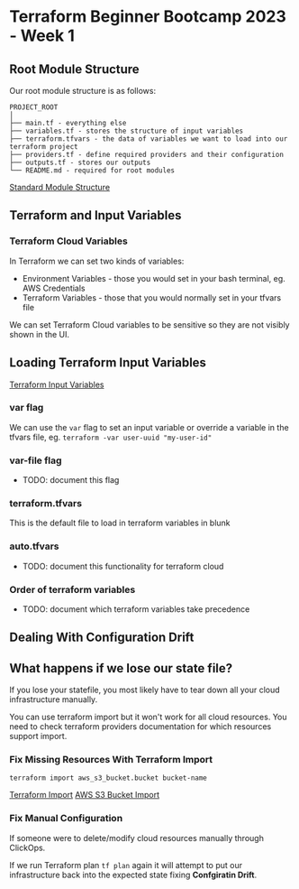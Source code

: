# Terraform Beginner Bootcamp 2023 - Week 1

## Root Module Structure

Our root module structure is as follows:

```
PROJECT_ROOT
│
├── main.tf - everything else
├── variables.tf - stores the structure of input variables
├── terraform.tfvars - the data of variables we want to load into our terraform project
├── providers.tf - define required providers and their configuration
├── outputs.tf - stores our outputs
└── README.md - required for root modules
```

[Standard Module Structure](https://developer.hashicorp.com/terraform/language/modules/develop/structure)


## Terraform and Input Variables
### Terraform Cloud Variables

In Terraform we can set two kinds of variables:

- Environment Variables - those you would set in your bash terminal, eg. AWS Credentials
- Terraform Variables - those that you would normally set in your tfvars file

We can set Terraform Cloud variables to be sensitive so they are not visibly shown in the UI.

## Loading Terraform Input Variables

[Terraform Input Variables](https://developer.hashicorp.com/terraform/language/values/variables)

### var flag

We can use the `var` flag to set an input variable or override a variable in the tfvars file, eg. `terraform -var user-uuid "my-user-id"`

### var-file flag

- TODO: document this flag

### terraform.tfvars

This is the default file to load in terraform variables in blunk

### auto.tfvars

- TODO: document this functionality for terraform cloud

### Order of terraform variables

- TODO: document which terraform variables take precedence


## Dealing With Configuration Drift

## What happens if we lose our state file?

If you lose your statefile, you most likely have to tear down all your cloud infrastructure manually.

You can use terraform import but it won't work for all cloud resources. You need to check terraform providers documentation for which resources support import.

### Fix Missing Resources With Terraform Import

`terraform import aws_s3_bucket.bucket bucket-name`

[Terraform Import](https://developer.hashicorp.com/terraform/cli/import)
[AWS S3 Bucket Import](https://registry.terraform.io/providers/hashicorp/aws/latest/docs/resources/s3_bucket#import)

### Fix Manual Configuration

If someone were to delete/modify cloud resources manually through ClickOps.

If we run Terraform plan `tf plan` again it will attempt to put our infrastructure back into the expected state fixing **Confgiratin Drift**. 

